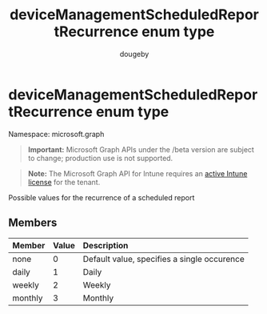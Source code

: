 ﻿---
title: "deviceManagementScheduledReportRecurrence enum type"
description: "Possible values for the recurrence of a scheduled report"
author: "dougeby"
localization_priority: Normal
ms.prod: "intune"
doc_type: enumPageType
---

# deviceManagementScheduledReportRecurrence enum type

Namespace: microsoft.graph

> **Important:** Microsoft Graph APIs under the /beta version are subject to change; production use is not supported.

> **Note:** The Microsoft Graph API for Intune requires an [active Intune license](https://go.microsoft.com/fwlink/?linkid=839381) for the tenant.

Possible values for the recurrence of a scheduled report

## Members

| Member  | Value | Description                                 |
| :------ | :---- | :------------------------------------------ |
| none    | 0     | Default value, specifies a single occurence |
| daily   | 1     | Daily                                       |
| weekly  | 2     | Weekly                                      |
| monthly | 3     | Monthly                                     |

